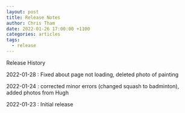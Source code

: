 ```yaml
---
layout: post
title: Release Notes
author: Chris Tham
date: 2022-01-26 17:00:00 +1100
categories: articles
tags:
  - release
---
```

Release History

2022-01-28
: Fixed about page not loading, deleted photo of painting

2022-01-24
: corrected minor errors (changed squash to badminton), added photos from Hugh

2022-01-23
: Initial release